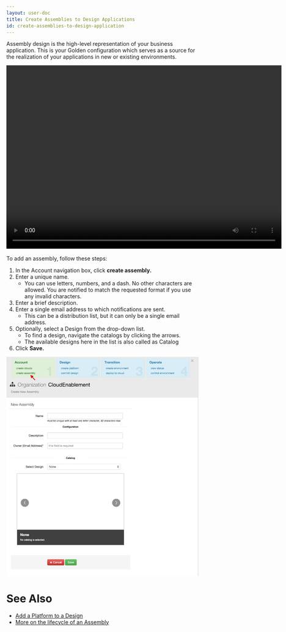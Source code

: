 ```yaml
---
layout: user-doc
title: Create Assemblies to Design Applications
id: create-assemblies-to-design-application
---
```


Assembly design is the high-level representation of your business application. This is your Golden configuration which serves as a source for the realization of your applications in new or existing environments.

<video width="720" height="480" preload="metadata" controls="" class="grovo-video">
    <source src="http://videos.grovo.com/walmart-oneops-0215_add-an-assembly_4668.webm?vpv=1" type="video/webm">
    Your browser does not implement HTML5 video.
</video>

To add an assembly, follow these steps:


1. In the Account navigation box, click **create assembly.**
2. Enter a unique name.
    * You can use letters, numbers, and a dash. No other characters are allowed. You are notified to match the requested format if you use any invalid characters.
3. Enter a brief description.
4. Enter a single email address to which notifications are sent.
    * This can be a distribution list, but it can only be a single email address.
5. Optionally, select a Design from the drop-down list.
    * To find a design, navigate the catalogs by clicking the arrows.
    * The available designs here in the list is also called as Catalog
6. Click **Save.**

![Assembly New](/assets/docs/local/images/assembly-new.png)

# See Also

* <a href="/user/howto/add-a-platform-to-a-design.html">Add a Platform to a Design</a>
* <a href="/user/general/key-concepts.html#assembly">More on the lifecycle of an Assembly</a>
